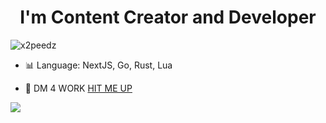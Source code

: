 <h1 align="center">I'm Content Creator and Developer</h1>

<p align="left"> <img src="https://komarev.com/ghpvc/?username=x2speedz&label=Profile%20views&color=0e75b6&style=flat" alt="x2peedz" /> </p>

- 📊 Language: NextJS, Go, Rust, Lua

- 💬 DM 4 WORK [HIT ME UP](https://slat.cc/x2speedz)

<a href="https://discord.com/users/867627644567420948"><img src="[https://lanyard.cnrad.dev/api/867627644567420948]" /></a>
